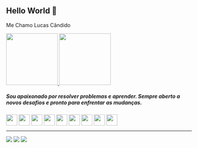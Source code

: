 ## Hello World 👋

<p>Me Chamo Lucas Cândido</p>

<div>
<a href="https://github.com/lucasbehrooz">
    <img height="140em" src="https://github-readme-stats.vercel.app/api?username=lucasbehrooz&show_icons=true&theme=dark&include_all_commits=true&count_private=true"/>
    <img height="140em" src="https://github-readme-stats.vercel.app/api/top-langs/?username=lucasbehrooz&layout=compact&langs_count=7&theme=dark"/>
</div>
</a>

<h5>Sou apaixonado por resolver problemas e aprender. Sempre aberto a novos desafios e pronto para enfrentar as mudanças.</h5>

<div>
    <img align="center" height="30" src="https://cdn.jsdelivr.net/gh/devicons/devicon/icons/csharp/csharp-original.svg">
    <img align="center" height="30" src="https://user-images.githubusercontent.com/18297282/127724811-e33bc7a7-f2f1-40ec-b55f-2f8d50876f6c.png">
    <img align="center" height="30" src="https://user-images.githubusercontent.com/18297282/127724837-95b68ed5-1f70-4a72-85f9-d61f93b2252d.png">
    <img align="center" height="30" src="https://cdn.jsdelivr.net/gh/devicons/devicon/icons/terraform/terraform-original.svg">
    <img align="center" height="30" src="https://cdn.jsdelivr.net/gh/devicons/devicon/icons/docker/docker-original-wordmark.svg">
    <img align="center" height="30" src="https://cdn.jsdelivr.net/gh/devicons/devicon/icons/amazonwebservices/amazonwebservices-original.svg">
    <img align="center" height="30" src="https://cdn.jsdelivr.net/gh/devicons/devicon/icons/debian/debian-original.svg">
    <img align="center" height="30" src="https://cdn.jsdelivr.net/gh/devicons/devicon/icons/azure/azure-original.svg" />
    <img align="center" height="30" src="https://cdn.jsdelivr.net/gh/devicons/devicon/icons/googlecloud/googlecloud-original.svg" />
          
          
          
          
          
          
</div>
<!--Site Usado para obter os icons https://devicon.dev -->


<hr>
<div>
    <a href="https://www.linkedin.com/in/lucasbehrooz/" target="_blank"><img src="https://img.shields.io/badge/LinkedIn-0077B5?style=for-the-badge&logo=linkedin&logoColor=white" target="_blank"></a> 
    <a href="https://www.instagram.com/lucasbehrooz/" target="_blank"><img src="https://img.shields.io/badge/Instagram-E4405F?style=for-the-badge&logo=instagram&logoColor=white" target="_blank"></a>
    <a href = "mailto:lucas.candido@redemarajo.com.br"><img src="https://img.shields.io/badge/Gmail-D14836?style=for-the-badge&logo=gmail&logoColor=white" target="_blank"></a>
</div>
<!-- Site usado para obter os badge https://dev.to -->


<!---
lucasbehrooz/lucasbehrooz is a ✨ special ✨ repository because its `README.md`
--->
